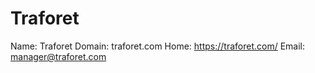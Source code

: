 
# Traforet

Name: Traforet
Domain: traforet.com
Home: https://traforet.com/
Email: manager@traforet.com
